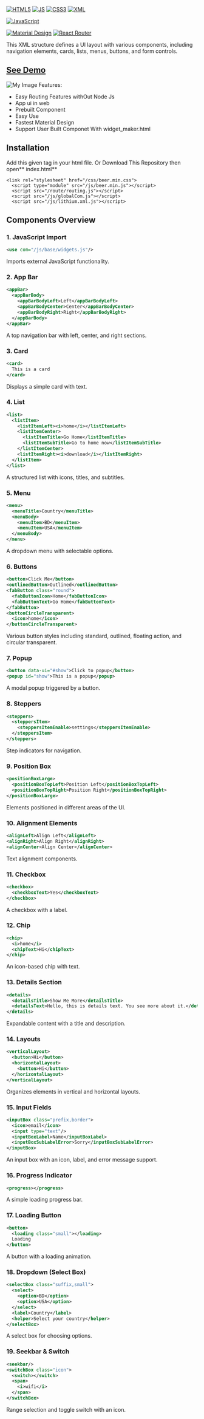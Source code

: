 
[![HTML5](https://img.shields.io/badge/HTML5-%23E34F26.svg?style=flat&logo=html5&logoColor=white)](https://developer.mozilla.org/en-US/docs/Web/HTML)
[![JS](https://img.shields.io/badge/JavaScript-%23F7DF1E.svg?style=flat&logo=javascript&logoColor=black)](https://developer.mozilla.org/en-US/docs/Web/JavaScript)
[![CSS3](https://img.shields.io/badge/CSS3-%231572B6.svg?style=flat&logo=css3&logoColor=white)](https://developer.mozilla.org/en-US/docs/Web/CSS)
[![XML](https://img.shields.io/badge/XML-%23ff6600.svg?style=flat&logo=xml&logoColor=white)](https://www.w3.org/XML/)

[![JavaScript](https://img.shields.io/badge/JavaScript-%23F7DF1E.svg?style=flat&logo=javascript&logoColor=black)](https://developer.mozilla.org/en-US/docs/Web/JavaScript)

[![Material Design](https://img.shields.io/badge/Material%20Design-%230081CB.svg?style=flat&logo=material-design&logoColor=white)](https://m3.material.io/)
[![React Router](https://img.shields.io/badge/React%20Router-%2361DAFB.svg?style=flat&logo=react&logoColor=white)](https://reactrouter.com/)



This XML structure defines a UI layout with various components, including navigation elements, cards, lists, menus, buttons, and form controls.
## [See Demo](https://liui-xml-doc.netlify.app/ "Hover text here")


![My Image](/img/example.png)
Features:
- Easy Routing Features withOut Node Js
- App ui in web
- Prebuilt Component
- Easy Use
- Fastest Material Design
- Support User Built Componet With widget_maker.html


## Installation
Add this given tag in your html file.
Or Download This Repository then open** index.html**
```
<link rel="stylesheet" href="/css/beer.min.css">
  <script type="module" src="/js/beer.min.js"></script>
  <script src="/route/routing.js"></script>
  <script src="/js/globalCom.js"></script>
  <script src="/js/lithium.xml.js"></script>

```

## Components Overview

### 1. **JavaScript Import**
```xml
<use com="/js/base/widgets.js"/>
```
Imports external JavaScript functionality.

### 2. **App Bar**
```xml
<appBar>
  <appBarBody>
    <appBarBodyLeft>Left</appBarBodyLeft>
    <appBarBodyCenter>Center</appBarBodyCenter>
    <appBarBodyRight>Right</appBarBodyRight>
  </appBarBody>
</appBar>
```
A top navigation bar with left, center, and right sections.

### 3. **Card**
```xml
<card>
  This is a card
</card>
```
Displays a simple card with text.

### 4. **List**
```xml
<list>
  <listItem>
    <listItemLeft><i>home</i></listItemLeft>
    <listItemCenter>
      <listItemTitle>Go Home</listItemTitle>
      <listItemSubTitle>Go to home now</listItemSubTitle>
    </listItemCenter>
    <listItemRight><i>download</i></listItemRight>
  </listItem>
</list>
```
A structured list with icons, titles, and subtitles.

### 5. **Menu**
```xml
<menu>
  <menuTitle>Country</menuTitle>
  <menuBody>
    <menuItem>BD</menuItem>
    <menuItem>USA</menuItem>
  </menuBody>
</menu>
```
A dropdown menu with selectable options.

### 6. **Buttons**
```xml
<button>Click Me</button>
<outlinedButton>Outlined</outlinedButton>
<fabButton class="round">
  <fabButtonIcon>Home</fabButtonIcon>
  <fabButtonText>Go Home</fabButtonText>
</fabButton>
<buttonCircleTransparent>
  <icon>home</icon>
</buttonCircleTransparent>
```
Various button styles including standard, outlined, floating action, and circular transparent.

### 7. **Popup**
```xml
<button data-ui="#show">Click to popup</button>
<popup id="show">This is a popup</popup>
```
A modal popup triggered by a button.

### 8. **Steppers**
```xml
<steppers>
  <steppersItem>
    <steppersItemEnable>settings</steppersItemEnable>
  </steppersItem>
</steppers>
```
Step indicators for navigation.

### 9. **Position Box**
```xml
<positionBoxLarge>
  <positionBoxTopLeft>Position Left</positionBoxTopLeft>
  <positionBoxTopRight>Position Right</positionBoxTopRight>
</positionBoxLarge>
```
Elements positioned in different areas of the UI.

### 10. **Alignment Elements**
```xml
<alignLeft>Align Left</alignLeft>
<alignRight>Align Right</alignRight>
<alignCenter>Align Center</alignCenter>
```
Text alignment components.

### 11. **Checkbox**
```xml
<checkbox>
  <checkboxText>Yes</checkboxText>
</checkbox>
```
A checkbox with a label.

### 12. **Chip**
```xml
<chip>
  <i>home</i>
  <chipText>Hi</chipText>
</chip>
```
An icon-based chip with text.

### 13. **Details Section**
```xml
<details>
  <detailsTitle>Show Me More</detailsTitle>
  <detailsText>Hello, this is details text. You see more about it.</detailsText>
</details>
```
Expandable content with a title and description.

### 14. **Layouts**
```xml
<verticalLayout>
  <button>Hi</button>
  <horizontalLayout>
    <button>Hi</button>
  </horizontalLayout>
</verticalLayout>
```
Organizes elements in vertical and horizontal layouts.

### 15. **Input Fields**
```xml
<inputBox class="prefix,border">
  <icon>email</icon>
  <input type="text"/>
  <inputBoxLabel>Name</inputBoxLabel>
  <inputBoxSubLabelError>Sorry</inputBoxSubLabelError>
</inputBox>
```
An input box with an icon, label, and error message support.

### 16. **Progress Indicator**
```xml
<progress></progress>
```
A simple loading progress bar.

### 17. **Loading Button**
```xml
<button>
  <loading class="small"></loading>
  Loading
</button>
```
A button with a loading animation.

### 18. **Dropdown (Select Box)**
```xml
<selectBox class="suffix,small">
  <select>
    <option>BD</option>
    <option>USA</option>
  </select>
  <label>Country</label>
  <helper>Select your country</helper>
</selectBox>
```
A select box for choosing options.

### 19. **Seekbar & Switch**
```xml
<seekbar/>
<switchBox class="icon">
  <switch></switch>
  <span>
    <i>wifi</i>
  </span>
</switchBox>
```
Range selection and toggle switch with an icon.

